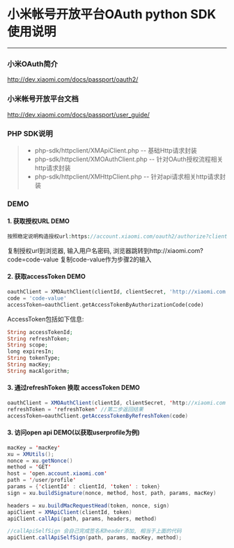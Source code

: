 # 小米帐号开放平台OAuth python SDK使用说明

------
### 小米OAuth简介
http://dev.xiaomi.com/docs/passport/oauth2/

### 小米帐号开放平台文档
http://dev.xiaomi.com/docs/passport/user_guide/

### PHP SDK说明
> * php-sdk/httpclient/XMApiClient.php -- 基础Http请求封装
> * php-sdk/httpclient/XMOAuthClient.php -- 针对OAuth授权流程相关http请求封装
> * php-sdk/httpclient/XMHttpClient.php -- 针对api请求相关http请求封装

### DEMO
#### 1.  获取授权URL DEMO
```PHP
按照稳定说明构造授权url:https://account.xiaomi.com/oauth2/authorize?client_id=xxx&response_type=code&redirect_uri=xxxx
```
复制授权url到浏览器, 输入用户名密码, 浏览器跳转到http://xiaomi.com?code=code-value
复制code-value作为步骤2的输入
#### 2.  获取accessToken DEMO
```php
oauthClient = XMOAuthClient(clientId, clientSecret, 'http://xiaomi.com')
code = 'code-value'
accessToken=oauthClient.getAccessTokenByAuthorizationCode(code)
```
AccessToken包括如下信息:
```php
String accessTokenId;
String refreshToken;
String scope;
long expiresIn;
String tokenType;
String macKey;
String macAlgorithm;
```  
#### 3.  通过refreshToken 换取 accessToken DEMO
```java
oauthClient = XMOAuthClient(clientId, clientSecret, 'http://xiaomi.com')
refreshToken = 'refreshToken' //第二步返回结果
accessToken=oauthClient.getAccessTokenByRefreshToken(code)
```
#### 3.  访问open api DEMO(以获取userprofile为例)
```java
macKey = 'macKey'
xu = XMUtils();
nonce = xu.getNonce()
method = 'GET'
host = 'open.account.xiaomi.com'
path = '/user/profile'
params = {'clientId' : clientId, 'token' : token} 
sign = xu.buildSignature(nonce, method, host, path, params, macKey)

headers = xu.buildMacRequestHead(token, nonce, sign)
apiClient = XMApiClient(clientId, token)
apiClient.callApi(path, params, headers, method)

//callApiSelfSign 会自己完成签名和header添加, 相当于上面的代码
apiClient.callApiSelfSign(path, params, macKey, method);
```
